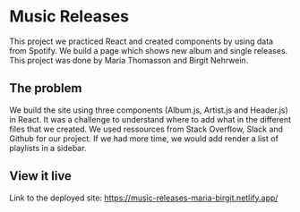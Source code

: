 # Music Releases
This project we practiced React and created components by using data from Spotify. We build a page which shows new album and single releases. 
This project was done by Maria Thomasson and Birgit Nehrwein.

## The problem

We build the site using three components (Album.js, Artist.js and Header.js) in React. It was a challenge to understand where to add what in the different files that we created.
We used ressources from Stack Overflow, Slack and Github for our project.
If we had more time, we would add render a list of playlists in a sidebar.


## View it live

Link to the deployed site: https://music-releases-maria-birgit.netlify.app/
